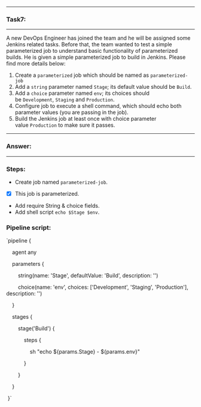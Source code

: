 
---
### Task7:
---
A new DevOps Engineer has joined the team and he will be assigned some Jenkins related tasks. Before that, the team wanted to test a simple parameterized job to understand basic functionality of parameterized builds. He is given a simple parameterized job to build in Jenkins. Please find more details below:
1. Create a `parameterized` job which should be named as `parameterized-job`  
2. Add a `string` parameter named `Stage`; its default value should be `Build`.  
3. Add a `choice` parameter named `env`; its choices should be `Development`, `Staging` and `Production`.  
4. Configure job to execute a shell command, which should echo both parameter values (you are passing in the job).  
5. Build the Jenkins job at least once with choice parameter value `Production` to make sure it passes.

---
### Answer:
---
### Steps:
-  Create job named `parameterized-job`.
-  [x] This job is parameterized.
-  Add require String & choice fields.
-  Add shell script `echo $Stage $env`.

### Pipeline script:
`pipeline {

    agent any

    parameters {

        string(name: 'Stage', defaultValue: 'Build', description: '')

        choice(name: 'env', choices: ['Development', 'Staging', 'Production'], description: '')

    }

    stages {

        stage('Build') {

            steps {

                sh "echo ${params.Stage} - ${params.env}"

            }

        }

    }

 }`
